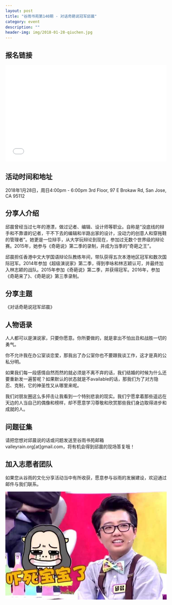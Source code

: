 ```yaml
---
layout: post
title: "谷雨书苑第140期 - 对话奇葩说冠军邱晨"
category: event
description: ""
header-img: img/2018-01-28-qiuchen.jpg
---
```


## 报名链接
<div style="width:100%; text-align:left;" ><iframe src="//eventbrite.com/tickets-external?eid=42106080420&ref=etckt" frameborder="0" height="300" width="100%" vspace="0" hspace="0" marginheight="5" marginwidth="5" scrolling="auto" allowtransparency="true"></iframe></div>

## 活动时间和地址
2018年1月28日，周日4:00pm - 6:00pm
3rd Floor, 97 E Brokaw Rd, San Jose, CA 95112

## 分享人介绍
邱晨曾经当过七年的港漂，做过记者、编辑、设计师等职业。自称是“没底线的辩手和不靠谱的记者，干不下去的编辑和半路出家的设计，没动力的创意人和穿拖鞋的管理者”。她更是一位辩手，从大学玩辩论到现在，参加过无数个世界级的辩论赛。2015年，她参与《奇葩说》第二季的录制，并成为当季的“奇葩之王”。

邱晨担任香港中文大学国语辩论队教练年间，带队获得五次本港地区冠军和数次国际冠军。2014年参加《超级演说家》第二季，得到李咏和林志颖认可，并最终加入林志颖的战队。2015年参加《奇葩说》第二季，并获得冠军。2016年，参加《奇葩来了》、《奇葩说》第三季录制。

## 分享主题

《对话奇葩说冠军邱晨》


## 人物语录 

人人都可以是演说家，只要你愿意。你所要做的，就是拿出不怕出丑和战胜一切的勇气。

你不允许我在办公室谈恋爱，那我出了办公室你也不要跟我谈工作，这才是真的公私分明。

如果我们每一段感情自然而然的就必须是不离不弃的话，我们结婚的时候为什么还要重新发一遍誓呢？如果默认的状态就是不available的话，那我们为了对方隐忍、克制，它的神圣性又从哪里来呢。

我们对朋友圈这么多抨击让我看到一个特别悲哀的现实。我们宁愿拿着那些遥远在天边的人当自己的偶像和榜样，却不愿意学习尊敬和欣赏那些我们身边取得进步和成就的人。


## 问题征集
请把您想对邱晨说的话或问题发送至谷雨书苑邮箱 valleyrain.org[at]gmail.com，将有机会得到邱晨的现场答复哦！


## 加入志愿者团队
如果您从谷雨的文化分享活动当中有所收获，愿意参与谷雨的发展建设，欢迎通过邮件与我们联系。

![img](/img/2018-01-28-qiuchen-3.jpeg)
